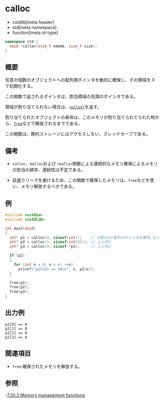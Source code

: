 # calloc

* cstdlib[meta header]
* std[meta namespace]
* function[meta id-type]

```cpp
namespace std {
  void *calloc(size_t nmemb, size_t size);
}
```

## 概要

任意の個数のオブジェクトへの配列用ポインタを動的に確保し、その領域を 0 で初期化する。

この関数で返されるポインタは、割当領域の先頭のポインタである。

領域が割り当てられない場合は、[`nullptr`](/lang/cpp11/nullptr.md)を返す。

割り当てられたオブジェクトの寿命は、このメモリが割り当てられてられた時から、[`free`](free.md.nolink)などで解放されるまでである。

この関数は、静的ストレージにはアクセスしない、スレッドセーフである。

## 備考

- `calloc`、`malloc`および `realloc`関数による連続的なメモリ確保によるメモリの割当の順序、連続性は不定である。

- 目盛りリークを避けるため、この関数で確保したメモリは、`free`などを使い、メモリ解放するべきである。

## 例

```cpp example
#include <cstdio>
#include <cstdlib>

int main(void)
{
  int* p1 = calloc(4, sizeof(int));    // 4個のint配列のポインタを確保、0二初期化
  int* p2 = calloc(1, sizeof(int[4])); // 上と同じ
  int* p3 = calloc(4, sizeof *p3);     // 上と同じ

  if (p2)
  {
    for (int n = 0; n < 4; ++n)
      printf("p2[%d] == %d\n", n, p2[n]);
  }

  free(p1);
  free(p2);
  free(p3);
}
```

## 出力例

```
p2[0] == 0
p2[1] == 0
p2[2] == 0
p2[3] == 0
```

## 関連項目

- `free`:確保されたメモリを解放する。

## 参照

-[7.20.3 Memory management functions]("https://www.dii.uchile.cl/~daespino/files/Iso_C_1999_definition.pdf")

